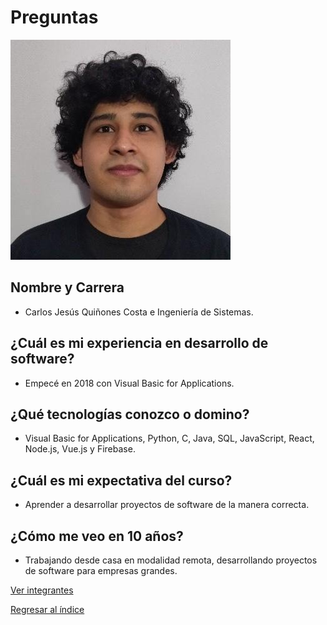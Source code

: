 # Preguntas
![Carlos Quiñones](quinones.jpg)
## Nombre y Carrera
- Carlos Jesús Quiñones Costa e Ingeniería de Sistemas.
## ¿Cuál es mi experiencia en desarrollo de software?
- Empecé en 2018 con Visual Basic for Applications.
## ¿Qué tecnologías conozco o domino?
- Visual Basic for Applications, Python, C, Java, SQL, JavaScript, React, Node.js, Vue.js y Firebase.
## ¿Cuál es mi expectativa del curso?
- Aprender a desarrollar proyectos de software de la manera correcta.
## ¿Cómo me veo en 10 años?
- Trabajando desde casa en modalidad remota, desarrollando proyectos de software para empresas grandes.

[Ver integrantes](../0.md)

[Regresar al índice](../../README.md)
